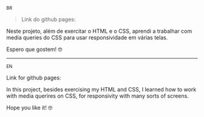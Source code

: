 <small> BR </small>

> Link do github pages:

Neste projeto, além de exercitar o HTML e o CSS, aprendi a trabalhar com media queries do CSS para usar responsividade em várias telas.

Espero que gostem! :nerd_face:

<hr>

<small> EN </small>

Link for github pages:

In this project, besides exercising my HTML and CSS, I learned how to work with media querires on CSS, for responsivity with many sorts of screens.

Hope you like it! :nerd_face:
